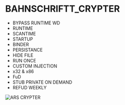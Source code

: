 # BAHNSCHRIFTT_CRYPTER

* BYPASS RUNTIME WD
* RUNTIME
* SCANTIME
* STARTUP
* BINDER
* PERSISTANCE
* HIDE FILE
* RUN ONCE
* CUSTOM INJECTION
* x32 & x86
* FuD
* STUB PRIVATE ON DEMAND
* REFUD WEEKLY

![ARS CRYPTER](https://github.com/BAHNSCHRIFTT/BAHNSCHRIFT_CRYPTER/assets/166487591/fc0dbdf7-ebdc-43a1-b44d-bbff1e26dd8b)
